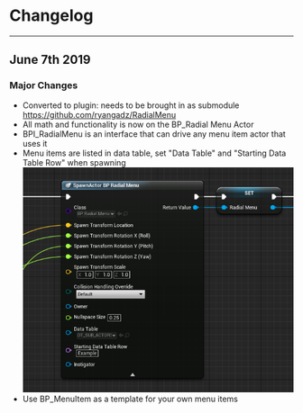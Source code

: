 # Changelog
---
## June 7th 2019
### Major Changes
- Converted to plugin: needs to be brought in as submodule 
https://github.com/ryangadz/RadialMenu
- All math and functionality is now on the BP_Radial Menu Actor
- BPI_RadialMenu is an interface that can drive any menu item actor that uses it
- Menu items are listed in data table, set "Data Table" and "Starting Data Table Row" when spawning
![RadialMenuSetup](/assets/RadialMenuSetup.PNG) 
- Use BP_MenuItem as a template for your own menu items
